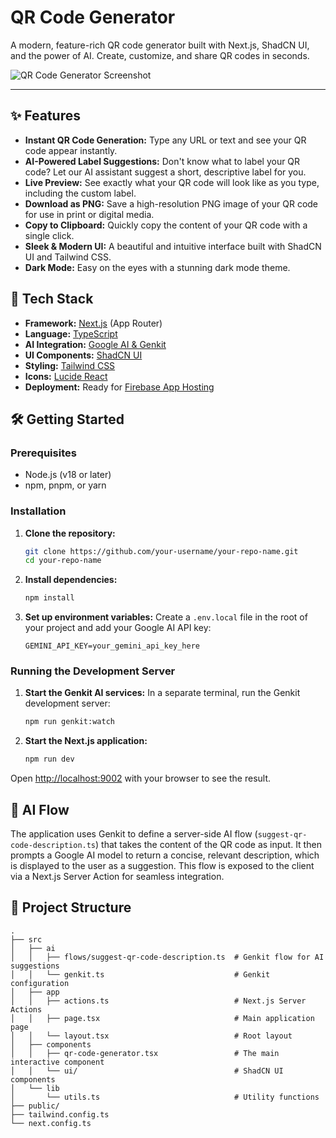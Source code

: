# QR Code Generator

A modern, feature-rich QR code generator built with Next.js, ShadCN UI, and the power of AI. Create, customize, and share QR codes in seconds.

![QR Code Generator Screenshot](https://placehold.co/800x600.png?text=App+Screenshot+Here)

---

## ✨ Features

-   **Instant QR Code Generation:** Type any URL or text and see your QR code appear instantly.
-   **AI-Powered Label Suggestions:** Don't know what to label your QR code? Let our AI assistant suggest a short, descriptive label for you.
-   **Live Preview:** See exactly what your QR code will look like as you type, including the custom label.
-   **Download as PNG:** Save a high-resolution PNG image of your QR code for use in print or digital media.
-   **Copy to Clipboard:** Quickly copy the content of your QR code with a single click.
-   **Sleek & Modern UI:** A beautiful and intuitive interface built with ShadCN UI and Tailwind CSS.
-   **Dark Mode:** Easy on the eyes with a stunning dark mode theme.

## 🚀 Tech Stack

-   **Framework:** [Next.js](https://nextjs.org/) (App Router)
-   **Language:** [TypeScript](https://www.typescriptlang.org/)
-   **AI Integration:** [Google AI & Genkit](https://firebase.google.com/docs/genkit)
-   **UI Components:** [ShadCN UI](https://ui.shadcn.com/)
-   **Styling:** [Tailwind CSS](https://tailwindcss.com/)
-   **Icons:** [Lucide React](https://lucide.dev/)
-   **Deployment:** Ready for [Firebase App Hosting](https://firebase.google.com/docs/app-hosting)

## 🛠️ Getting Started

### Prerequisites

-   Node.js (v18 or later)
-   npm, pnpm, or yarn

### Installation

1.  **Clone the repository:**
    ```bash
    git clone https://github.com/your-username/your-repo-name.git
    cd your-repo-name
    ```

2.  **Install dependencies:**
    ```bash
    npm install
    ```

3.  **Set up environment variables:**
    Create a `.env.local` file in the root of your project and add your Google AI API key:
    ```.env.local
    GEMINI_API_KEY=your_gemini_api_key_here
    ```

### Running the Development Server

1.  **Start the Genkit AI services:**
    In a separate terminal, run the Genkit development server:
    ```bash
    npm run genkit:watch
    ```

2.  **Start the Next.js application:**
    ```bash
    npm run dev
    ```

Open [http://localhost:9002](http://localhost:9002) with your browser to see the result.

## 🤖 AI Flow

The application uses Genkit to define a server-side AI flow (`suggest-qr-code-description.ts`) that takes the content of the QR code as input. It then prompts a Google AI model to return a concise, relevant description, which is displayed to the user as a suggestion. This flow is exposed to the client via a Next.js Server Action for seamless integration.

## 📁 Project Structure

```
.
├── src
│   ├── ai
│   │   ├── flows/suggest-qr-code-description.ts  # Genkit flow for AI suggestions
│   │   └── genkit.ts                             # Genkit configuration
│   ├── app
│   │   ├── actions.ts                            # Next.js Server Actions
│   │   ├── page.tsx                              # Main application page
│   │   └── layout.tsx                            # Root layout
│   ├── components
│   │   ├── qr-code-generator.tsx                 # The main interactive component
│   │   └── ui/                                   # ShadCN UI components
│   └── lib
│       └── utils.ts                              # Utility functions
├── public/
├── tailwind.config.ts
└── next.config.ts
```

